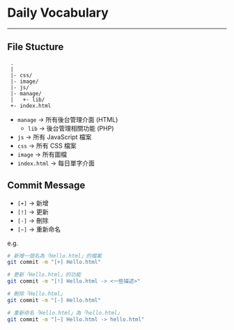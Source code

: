# Daily Vocabulary

---
## File Stucture
```plaintext
 .
 |
 |- css/
 |- image/
 |- js/
 |- manage/
 |   +- lib/
 +- index.html
```
- `manage` -> 所有後台管理介面 (HTML)
	- `lib` -> 後台管理相關功能 (PHP)
- `js` -> 所有 JavaScript 檔案
- `css` -> 所有 CSS 檔案
- `image` -> 所有圖檔
- `index.html` -> 每日單字介面

## Commit Message
- `[+]` -> 新增
- `[!]` -> 更新
- `[-]` -> 刪除
- `[~]` -> 重新命名

e.g.
```bash
# 新增一個名為「Hello.html」的檔案
git commit -m "[+] Hello.html"

# 更新「Hello.html」的功能
git commit -m "[!] Hello.html -> <一些描述>"

# 刪除「Hello.html」
git commit -m "[-] Hello.html"

# 重新命名「Hello.html」為「hello.html」
git commit -m "[~] Hello.html -> hello.html"
```

